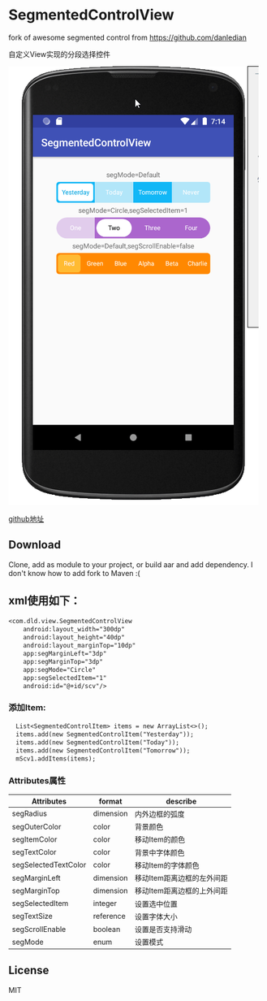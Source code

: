 # SegmentedControlView

fork of awesome segmented control from https://github.com/danledian

自定义View实现的分段选择控件

![效果图](https://github.com/nextfullstorm/SegmentedControl/blob/master/gif/seg.gif)

[github地址](https://github.com/danledian/SegmentedControl)

## Download
Clone, add as module to your project, or build aar and add dependency. I don't know how to add fork to Maven :(

## xml使用如下：

    <com.dld.view.SegmentedControlView
        android:layout_width="300dp"
        android:layout_height="40dp"
        android:layout_marginTop="10dp"
        app:segMarginLeft="3dp"
        app:segMarginTop="3dp"
        app:segMode="Circle"
        app:segSelectedItem="1"
        android:id="@+id/scv"/>
        
### 添加Item:
 
      List<SegmentedControlItem> items = new ArrayList<>();
      items.add(new SegmentedControlItem("Yesterday"));
      items.add(new SegmentedControlItem("Today"));
      items.add(new SegmentedControlItem("Tomorrow"));
      mScv1.addItems(items);

### Attributes属性
|Attributes|format|describe
|---|---|---|
|segRadius|dimension|内外边框的弧度|
|segOuterColor|color|背景颜色|
|segItemColor|color|移动Item的颜色|
|segTextColor|color|背景中字体颜色|
|segSelectedTextColor|color|移动Item的字体颜色|
|segMarginLeft|dimension|移动Item距离边框的左外间距|
|segMarginTop|dimension|移动Item距离边框的上外间距|
|segSelectedItem|integer|设置选中位置|
|segTextSize|reference|设置字体大小|
|segScrollEnable|boolean|设置是否支持滑动|
|segMode|enum|设置模式|
      
## License

MIT
